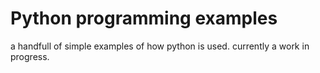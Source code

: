 # Python programming examples

a handfull of simple examples of how python is used.
currently a work in progress.
